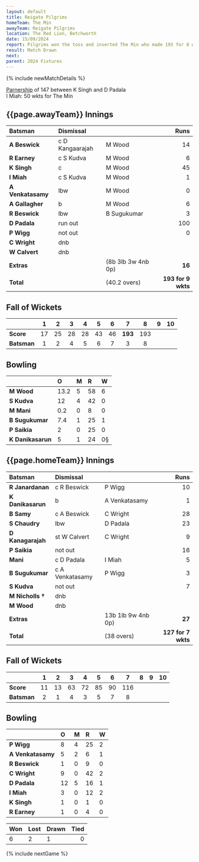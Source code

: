 ```yaml
---
layout: default
title: Reigate Pilgrims
homeTeam: The Min
awayTeam: Reigate Pilgrims
location: The Red Lion, Betchworth 
date: 15/09/2024
report: Pilgrims won the toss and inserted The Min who made 193 for 8 wkts in 40.2 overs. Reigate were 129 for 7 wkts when time ran out.
result: Match Drawn
next: 
parent: 2024 Fixtures
---
```


{% include newMatchDetails %}

[Parnership](../records/partnerships) of 147 between K Singh and D Padala<br />
I Miah: 50 wkts for The Min

## {{page.awayTeam}} Innings

| Batsman | Dismissal | | Runs |
|:---|:---|---|---:|
| **A Beswick** | c D Kangaarajah | M Wood | 14 |
| **R Earney** | c S Kudva | M Wood | 6 |
| **K Singh** | c | M Wood | 45 |
| **I Miah** | c S Kudva | M Wood | 1 |
| **A Venkatasamy** | lbw | M Wood | 0 |
| **A Gallagher** | b | M Wood | 6 |
| **R Beswick** |lbw | B Sugukumar | 3 |
| **D Padala** | run out |  | 100 |
| **P Wigg** | not out |  | 0 |
| **C Wright** | dnb |  |  |
| **W Calvert** | dnb |  |  |
| **Extras** | | (8b 3lb 3w 4nb 0p) | **16** |
| **Total** | | (40.2 overs) | **193 for 9 wkts** |

## Fall of Wickets

| | 1 | 2 | 3 | 4 | 5 | 6 | 7 | 8 | 9 | 10 |
|---|:---:|:---:|:---:|:---:|:---:|:---:|:---:|:---:|:---:|:---:|
| **Score** | 17 | 25 | 28 | 28 | 43 | 46 | **193** | 193 |  |  |
| **Batsman** | 1  | 2 | 4 | 5 | 6 | 7 | 3 | 8 |  |

## Bowling

| | O | M | R | W |
|---|:---|:---|:---|:---|
| **M Wood** | 13.2 | 5 | 58 | 6 |
| **S Kudva** | 12 | 4 | 42 | 0 |
| **M Mani** | 0.2 | 0 | 8 | 0 |
| **B Sugukumar** | 7.4 | 1 | 25 | 1 |
| **P Saikia** | 2 | 0 | 25 | 0 |
| **K Danikasarun** | 5 | 1 | 24 | 0§|

## {{page.homeTeam}} Innings

| Batsman | Dismissal | | Runs |
|:---|:---|---|---:|
| **R Janardanan** | c R Beswick | P Wigg | 10 |
| **K Danikasarun** | b | A Venkatasamy | 1 |
| **B Samy** | c A Beswick | C Wright | 28 |
| **S Chaudry** | lbw | D Padala | 23 |
| **D Kanagarajah** | st W Calvert | C Wright | 9 |
| **P Saikia** | not out |  | 16 |
| **Mani** | c D Padala | I Miah | 5 |
| **B Sugukumar** | c A Venkatasamy | P Wigg | 3 |
| **S Kudva** | not out |  | 7 |
| **M Nicholls &#8224;** | dnb |  |  |
| **M Wood** | dnb |  |  |
| **Extras** | | 13b 1lb 9w 4nb 0p) | **27** |
| **Total** | | (38 overs) | **127 for 7 wkts** |

## Fall of Wickets

| | 1 | 2 | 3 | 4 | 5 | 6 | 7 | 8 | 9 | 10 |
|---|:---:|:---:|:---:|:---:|:---:|:---:|:---:|:---:|:---:|:---:|
| **Score** | 11 | 13 | 63 | 72 | 85 | 90 | 116 |  |  |  |
| **Batsman** | 2 | 1 | 4 | 3 | 5 | 7 | 8 |  |  |  | 

## Bowling

| | O | M | R | W |
|---|:---|:---|:---|:---|
| **P Wigg** | 8 | 4 | 25 | 2 |
| **A Venkatasamy** | 5 | 2 | 6 | 1 |
| **R Beswick** | 1 | 0 | 9 | 0 |
| **C Wright** | 9 | 0 | 42 | 2 |
| **D Padala** | 12 | 5 | 16 | 1 |
| **I Miah** | 3 | 0 | 12 | 2 |
| **K Singh** | 1 | 0 | 1 | 0 |
| **R Earney** | 1 | 0 | 4 | 0 |

| Won | Lost | Drawn | Tied |
|:---|:---|:---|---:|
| 6 | 2 | 1 | 0 |

{% include nextGame %}